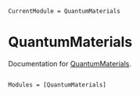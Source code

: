 ```@meta
CurrentModule = QuantumMaterials
```

# QuantumMaterials

Documentation for [QuantumMaterials](https://github.com/numericaleft/QuantumMaterials.jl).

```@index
```

```@autodocs
Modules = [QuantumMaterials]
```
